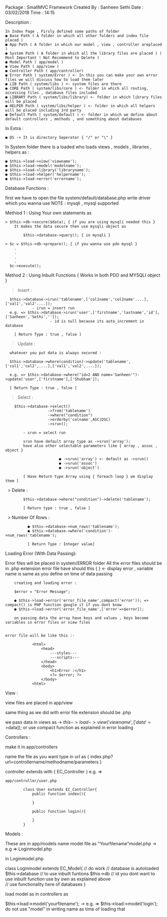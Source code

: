 Package : SmallMVC Framework
Created By : Sanheen Sethi
Date : 03/02/2018
Time : 14:15

Description : 

	In Index Page , Firsly defined some paths of folder
	● Base Path ( A folder in which all other folders and index file placed )
	● App Path ( A folder in which our model , view , controller areplaced )
	● System Path ( A folder in which all the library files are placed ) ( Most Important ! Not Recommend to Delete )
	● Model Path ( app/model )
	● View Path ( app/view )
	● Controller Path ( app/controller)
	● Error Path ( system/Error ) <- In this you can make your own error files we will discuss how to load them later
	● LIB Path ( system/libs ) <- system files are there
	● CORE Path ( system/libs/core ) <- folder in which all routing, accessing files , database files included 
	● LIBRARY Path ( system/libs/library) <- folder in which library files will be placed
	● HELPER Path ( system/libs/helper ) <- folder in which all helpers will be placed including 3rd party
	● Default Path ( system/default ) <- folder in which we define about default controllers , methods , and something about databases
	
In Extra : 
	
	● DS -> It is directory Seperator { "/" or "\" }
	
In System folder there is a loaded who loads views , models , libraries , helpers as :

	● $this->load->view('viewname');
	● $this->load->model('modelname');
	● $this->load->library('libraryname');
	● $this->load->helper('helpername');
	● $this->load->error('errorname');
	
Database Functions : 

first we have to open the file system/default/database.php 
write driver which you wanna use 
NOTE : mysqli , mysql supported

Methiod 1 : Using Your own statements as 
	
	> $this->db->secure($data); { if you are using mysqli needed this }
		It makes the data secure then use mysqli object as 
			
			$this->database->query(); { in mysqli }
	
	> $c = $this->db->prepare(); { if you wanna use pdo mysql }
		.
		.
		.
		.
	  $c->execute();
	 
Method 2 : Using Inbuilt Functions { Works in both PDO and MYSQLI object }

   > Insert :
    
      $this->database->irun('tablename',['col1name','col2name'....],['val1','val2'....]);
      			- irun = insert run
      e.g. => $this->database->irun('user',['firstname','lastname','id'],['Sanheen','Sethi','']);
      					- id is null because its auto_increment in database
      
   		[ Return Type : true , false ]
   
   > Update :
     
      whatever you put data is always secured : 
     	
      $this->database->where(condition)->update('tablename',['col1','col2',....],['val1','val2',....]);
      
      e.g. => $this->database->where("id=2 AND name='Sanheen'")->update('user',['firstname'],['Shubham']);
	
   	  [ Return Type : true , false ]
   
   > Select : 
   		
   		$this->database->select()
   					   ->from('tablename')
   					   ->where("condition")
   					   ->orderby('colname',ASC|DSC)
   					   ->srun();
   			
   			- srun = select run
   			
   			srun have default array type as ->srun('array');
   			have also other selectable parameters like { array , assoc , object }
   							
   							● ->srun('array') <- default as ->srun()
   							● ->srun('assoc')
   							● ->srun('object')
   							
   			[ Have Return type Array using { foreach loop } we display them ]
   					
    > Delete : 
   	
   			$this->database->where("condition")->delete('tablename');
   	
   	        [ Return type : true , false ]
   	        
    > Number Of Rows :
   	
   	          ● $this->database->num_rows('tablename');
   	          ● $this->database->where('condition')->num_rows('tablename');
   	          
   	          [ Return Type : Integer value]
   	          
   	
Loading Error (With Data Passing): 
		
Error files will be placed in system/ERROR folder 
All the error files should be in .php extension
error file have should this 
                              {  <?= $error; ?>  } <- display error , variable name is same as you define on time of data passing

		creating and loading error : 
		
		$error = "Error Message";
		
		● $this->load->error('error_file_name',compact('error')); => compact() is PHP function google it if you dont know
		● $this->load->error('error_file_name',['error'=>$error]); 
		
		on passing data the array have keys and values , keys become variables in error files or view files
	
	
	error file will be like this :- 
				
				<html>
					<head>
						---styles---
						---scripts---
					</head>
					<body>
						<h1>Error :</h1>
						<?= $error; ?>
					</body>
				<html>
				
View : 
			
view files are placed in app/view

same thing as we did with error file 
extension should be .php

we pass data in views as -> $this->load->view('viewname',['data'=>$data]);
or use compact function as explained in error loading

Controllers : 

make it in app/controllers

name the file as you want
type in url as { index.php?url=controllername/methodname/parameters }

controller extends with { EC_Controller }
e.g. => 

	app/controller/user.php
	
			class User extends EC_Controller{
				public function index(){
					
				}
				
				public function login(){
					
				}
			}
			
Models : 

These are in app/models
name model file as "Yourfilename"model.php -> e.g => Loginmodel.php

in Loginmodel.php

class Loginmodel extends EC_Model{
	// do work 
	// database is autoloaded $this->database // to use inbuilt funtions 
							  $this->db // id you dont want to use inbuilt function use by own as explained above		
	// use functionality here of databases
}

load model as in controllers as 

$this->load->model('yourfilename'); -> e.g. => $this->load->model('login'); do not use "model" in writing name as time of loading that
